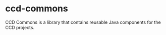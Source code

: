# ccd-commons
CCD Commons is a library that contains reusable Java components for the CCD projects.
